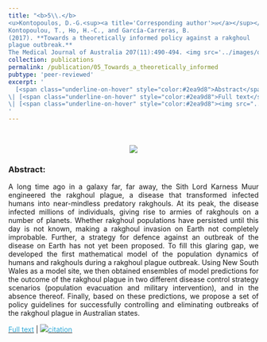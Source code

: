 ```yaml
---
title: "<b>5\\.</b> 
<u>Kontopoulos, D.-G.<sup><a title='Corresponding author'>✉</a></sup></u>, 
Kontopoulou, T., Ho, H.-C., and García-Carreras, B. 
(2017). **Towards a theoretically informed policy against a rakghoul 
plague outbreak.** 
The Medical Journal of Australia 207(11):490-494. <img src='../images/open_access.png'>"
collection: publications
permalink: /publication/05_Towards_a_theoretically_informed
pubtype: 'peer-reviewed'
excerpt: '
  [<span class="underline-on-hover" style="color:#2ea9d8">Abstract</span>](../publication/05_Towards_a_theoretically_informed)
\| [<span class="underline-on-hover" style="color:#2ea9d8">Full text</span>](https://www.mja.com.au/journal/2017/207/11/towards-theoretically-informed-policy-against-rakghoul-plague-outbreak)
\| [<span class="underline-on-hover" style="color:#2ea9d8"><img src="../images/bibtex.svg">citation</span>](../bibtex/5_Towards_a_theoretically_informed.bib)
'
---
```


<br><center><img src="../images/publications/rakghouls.png"></center>

### Abstract:

<p style='text-align: justify;'>
A long time ago in a galaxy far, far away, the Sith Lord Karness Muur 
engineered the rakghoul plague, a disease that transformed infected 
humans into near-mindless predatory rakghouls. At its peak, the disease 
infected millions of individuals, giving rise to armies of rakghouls on 
a number of planets. Whether rakghoul populations have persisted until 
this day is not known, making a rakghoul invasion on Earth not 
completely improbable. Further, a strategy for defence against an 
outbreak of the disease on Earth has not yet been proposed. To fill 
this glaring gap, we developed the first mathematical model of the 
population dynamics of humans and rakghouls during a rakghoul plague 
outbreak. Using New South Wales as a model site, we then obtained 
ensembles of model predictions for the outcome of the rakghoul plague 
in two different disease control strategy scenarios (population 
evacuation and military intervention), and in the absence thereof. 
Finally, based on these predictions, we propose a set of policy 
guidelines for successfully controlling and eliminating outbreaks of 
the rakghoul plague in Australian states.
</p>

[<span class="underline-on-hover" style="color:#2ea9d8">Full text</span>](https://www.mja.com.au/journal/2017/207/11/towards-theoretically-informed-policy-against-rakghoul-plague-outbreak)
\| [<span class="underline-on-hover" style="color:#2ea9d8"><img src="../images/bibtex.svg">citation</span>](../bibtex/5_Towards_a_theoretically_informed.bib)
